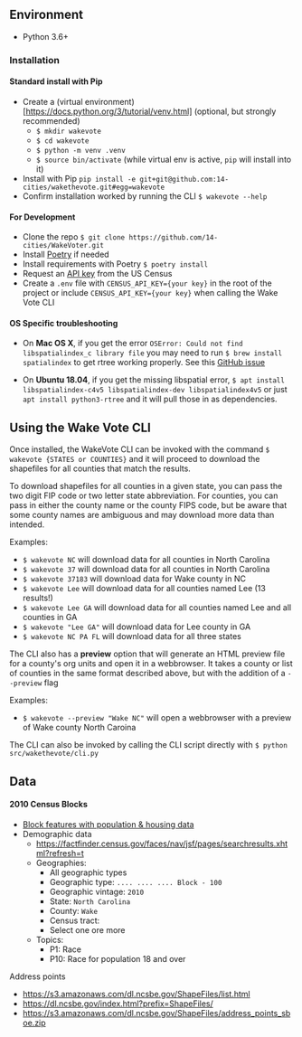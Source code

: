 ## Environment

* Python 3.6+


### Installation

#### Standard install with Pip

* Create a (virtual environment)[https://docs.python.org/3/tutorial/venv.html] (optional, but strongly recommended)
  * `$ mkdir wakevote`
  * `$ cd wakevote`
  * `$ python -m venv .venv`
  * `$ source bin/activate` (while virtual env is active, `pip` will install into it)
* Install with Pip `pip install -e git+git@github.com:14-cities/wakethevote.git#egg=wakevote`
* Confirm installation worked by running the CLI `$ wakevote --help`

#### For Development

* Clone the repo `$ git clone https://github.com/14-cities/WakeVoter.git`
* Install [Poetry](https://python-poetry.org/docs/) if needed 
* Install requirements with Poetry `$ poetry install`
* Request an [API key](https://api.census.gov/data/key_signup.html) from  the US Census
* Create a `.env` file with `CENSUS_API_KEY={your key}` in the root of the project or include `CENSUS_API_KEY={your key}` when calling the Wake Vote CLI

#### OS Specific troubleshooting

* On **Mac OS X**, if you get the error `OSError: Could not find libspatialindex_c library file` you may need to run `$ brew install spatialindex` to get rtree working properly. See this [GitHub issue](https://github.com/gboeing/osmnx/issues/45)

* On **Ubuntu 18.04**, if you get the missing libspatial error, `$ apt install libspatialindex-c4v5 libspatialindex-dev libspatialindex4v5` or just `apt install python3-rtree` and it will pull those in as dependencies.


## Using the Wake Vote CLI

Once installed, the WakeVote CLI can be invoked with the command `$ wakevote {STATES or COUNTIES}`
and it will proceed to download the shapefiles for all counties that match the results.

To download shapefiles for all counties in a given state, you can pass the two digit FIP code or
two letter state abbreviation. For counties, you can pass in either the county name or the county
FIPS code, but be aware that some county names are ambiguous and may download more data than
intended.

Examples:
* `$ wakevote NC` will download data for all counties in North Carolina
* `$ wakevote 37` will download data for all counties in North Carolina
* `$ wakevote 37183` will download data for Wake county in NC
* `$ wakevote Lee` will download data for all counties named Lee (13 results!)
* `$ wakevote Lee GA` will download data for all counties named Lee and all counties in GA
* `$ wakevote "Lee GA"` will download data for Lee county in GA
* `$ wakevote NC PA FL` will download data for all three states

The CLI also has a **preview** option that will generate an HTML preview file for a county's org
units and open it in a webbrowser. It takes a county or list of counties in the same format
described above, but with the addition of a `--preview` flag

Examples:
* `$ wakevote --preview "Wake NC"` will open a webbrowser with a preview of Wake county North Caroina

The CLI can also be invoked by calling the CLI script directly with `$ python src/wakethevote/cli.py`


## Data

#### 2010 Census Blocks 

* [Block features with population & housing data](https://www2.census.gov/geo/tiger/TIGER2010BLKPOPHU/tabblock2010_37_pophu.zip)
* Demographic data
  * https://factfinder.census.gov/faces/nav/jsf/pages/searchresults.xhtml?refresh=t
  * Geographies: 
    * All geographic types
    * Geographic type: `.... .... .... Block - 100`
    * Geographic vintage: `2010`
    * State: `North Carolina`
    * County: `Wake`
    * Census tract: 
    * Select one ore more
  * Topics: 
    * P1: Race
    * P10: Race for population 18 and over

Address points

* https://s3.amazonaws.com/dl.ncsbe.gov/ShapeFiles/list.html
* https://dl.ncsbe.gov/index.html?prefix=ShapeFiles/
* https://s3.amazonaws.com/dl.ncsbe.gov/ShapeFiles/address_points_sboe.zip
